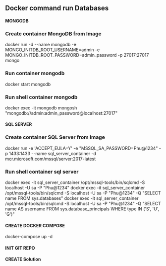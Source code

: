 

## Docker command run Databases

####            MONGODB         ######
### Create container MongoDB from Image
docker run -d  --name mongodb -e MONGO_INITDB_ROOT_USERNAME=admin -e MONGO_INITDB_ROOT_PASSWORD=admin_password  -p 27017:27017  mongo
### Run container mongodb
docker start mongodb
### Run shell container mongodb
docker exec -it mongodb mongosh "mongodb://admin:admin_password@localhost:27017"


####            SQL SERVER      ####
### Create container SQL Server from Image
 docker run -e 'ACCEPT_EULA=Y' -e "MSSQL_SA_PASSWORD=Phu@1234" -p 1433:1433 --name sql_server_container -d mcr.microsoft.com/mssql/server:2017-latest

### Run shell container sql server
docker exec -it sql_server_container /opt/mssql-tools/bin/sqlcmd -S localhost -U sa -P "Phu@1234"
docker exec -it sql_server_container /opt/mssql-tools/bin/sqlcmd -S localhost -U sa -P "Phu@1234" -Q "SELECT name FROM sys.databases"
docker exec -it sql_server_container /opt/mssql-tools/bin/sqlcmd -S localhost -U sa -P "Phu@1234" -Q "SELECT name AS username FROM sys.database_principals WHERE type IN ('S', 'U', 'G')"


####            CREATE DOCKER COMPOSE           ####
docker-compose up -d


#### INIT GIT REPO ####

#### CREATE Solution ####
